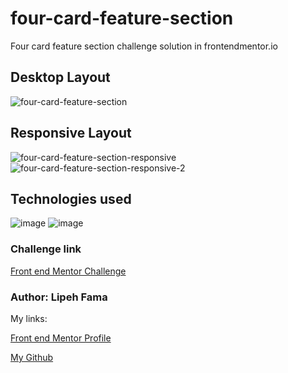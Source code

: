 # four-card-feature-section
Four card feature section challenge solution in frontendmentor.io


## Desktop Layout
![four-card-feature-section](https://user-images.githubusercontent.com/91050670/186616957-bff9ae56-1621-4a72-8a10-5519e7569660.png)

## Responsive Layout

![four-card-feature-section-responsive](https://user-images.githubusercontent.com/91050670/186617041-8c13c09a-daf3-43fb-8a48-de1ee53a2021.png)
![four-card-feature-section-responsive-2](https://user-images.githubusercontent.com/91050670/186618296-759d365c-1827-459c-887b-4177afce69df.png)

 ## Technologies used
 
 ![image](https://img.shields.io/badge/HTML5-E34F26?style=for-the-badge&logo=html5&logoColor=white)
 ![image](https://img.shields.io/badge/CSS3-1572B6?style=for-the-badge&logo=css3&logoColor=white)
 
 ### Challenge link
<p><a href="https://www.frontendmentor.io/challenges/four-card-feature-section-weK1eFYK">Front end Mentor Challenge</a></p>
 
 ### Author: Lipeh Fama
 My links:
<p><a href="https://www.frontendmentor.io/profile/FelipeFama">Front end Mentor Profile</a></p>
<p><a href="https://github.com/FelipeFama">My Github</a></p>
